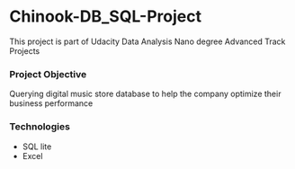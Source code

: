 # Chinook-DB_SQL-Project
This project is part of Udacity Data Analysis Nano degree Advanced Track Projects
### Project Objective
Querying digital music store database to help the company optimize their business performance
### Technologies
* SQL lite
* Excel

